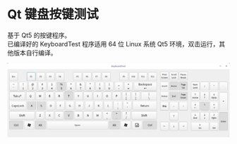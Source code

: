 # Qt 键盘按键测试
基于 Qt5 的按键程序。  
已编译好的 KeyboardTest 程序适用 64 位 Linux 系统 Qt5 环境，双击运行，其他版本自行编译。  

![alt](preview.png)
